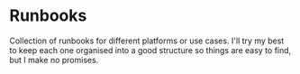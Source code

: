 # Runbooks

Collection of runbooks for different platforms or use cases. I'll try my best to keep each one
organised into a good structure so things are easy to find, but I make no promises.
